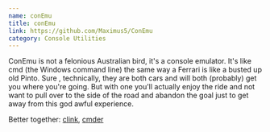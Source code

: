 ```yaml
---
name: conEmu
title: conEmu
link: https://github.com/Maximus5/ConEmu
category: Console Utilities
---
```


ConEmu is not a felonious Australian bird, it's a console emulator.  It's like
cmd (the Windows command line) the same way a Ferrari is like a busted up old
Pinto.  Sure , technically, they are both cars and will both (probably) get you
where you're going.  But with one you'll actually enjoy the ride and not want
to pull over to the side of the road and abandon the goal just to get away from
this god awful experience.

Better together:  [clink](#clink), [cmder](#cmder)

